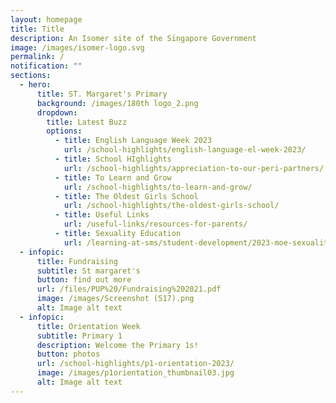 ```yaml
---
layout: homepage
title: Title
description: An Isomer site of the Singapore Government
image: /images/isomer-logo.svg
permalink: /
notification: ""
sections:
  - hero:
      title: ST. Margaret's Primary
      background: /images/180th logo_2.png
      dropdown:
        title: Latest Buzz
        options:
          - title: English Language Week 2023
            url: /school-highlights/english-language-el-week-2023/
          - title: School HIghlights
            url: /school-highlights/appreciation-to-our-peri-partners/
          - title: To Learn and Grow
            url: /school-highlights/to-learn-and-grow/
          - title: The Oldest Girls School
            url: /school-highlights/the-oldest-girls-school/
          - title: Useful Links
            url: /useful-links/resources-for-parents/
          - title: Sexuality Education
            url: /learning-at-sms/student-development/2023-moe-sexuality-education-programme/
  - infopic:
      title: Fundraising
      subtitle: St margaret's
      button: find out more
      url: /files/PUP%20/Fundraising%202021.pdf
      image: /images/Screenshot (517).png
      alt: Image alt text
  - infopic:
      title: Orientation Week
      subtitle: Primary 1
      description: Welcome the Primary 1s!
      button: photos
      url: /school-highlights/p1-orientation-2023/
      image: /images/p1orientation_thumbnail03.jpg
      alt: Image alt text
---
```

